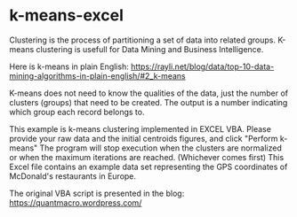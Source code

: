 # k-means-excel

Clustering is the process of partitioning a set of data into related groups.
K-means clustering is usefull for Data Mining and Business Intelligence.

Here is k-means in plain English:
https://rayli.net/blog/data/top-10-data-mining-algorithms-in-plain-english/#2_k-means

K-means does not need to know the qualities of the data, just the number of clusters (groups) that need to be created.
The output is a number indicating which group each record belongs to.

This example is k-means clustering implemented in EXCEL VBA.
Please provide your raw data and the initial centroids figures, and click "Perform k-means"
The program will stop execution when the clusters are normalized or when the maximum iterations are reached. (Whichever comes first)
This Excel file contains an example data set representing the GPS coordinates of McDonald's restaurants in Europe.

The original VBA script is presented in the blog: 
https://quantmacro.wordpress.com/


